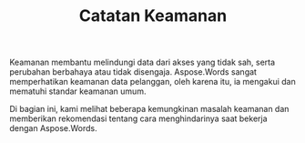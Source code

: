 ﻿---
title: Catatan Keamanan
second_title: Aspose.Words untuk C++
articleTitle: Catatan Keamanan
linktitle: Catatan Keamanan
type: docs
description: "Aspose.Words untuk C++ mengakui dan mematuhi standar keamanan umum untuk memastikan tingkat keamanan data yang tinggi. Lihatlah kemungkinan masalah keamanan dan rekomendasi tentang cara menghindarinya."
weight: 80
url: /id/cpp/security/
---

Keamanan membantu melindungi data dari akses yang tidak sah, serta perubahan berbahaya atau tidak disengaja. Aspose.Words sangat memperhatikan keamanan data pelanggan, oleh karena itu, ia mengakui dan mematuhi standar keamanan umum.

Di bagian ini, kami melihat beberapa kemungkinan masalah keamanan dan memberikan rekomendasi tentang cara menghindarinya saat bekerja dengan Aspose.Words.